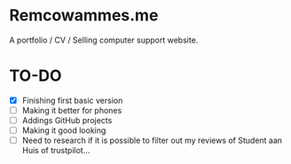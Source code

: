 # Remcowammes.me
A portfolio / CV / Selling computer support website. 

# TO-DO
- [X] Finishing first basic version
- [ ] Making it better for phones
- [ ] Addings GitHub projects
- [ ] Making it good looking
- [ ] Need to research if it is possible to filter out my reviews of Student aan Huis of trustpilot...
